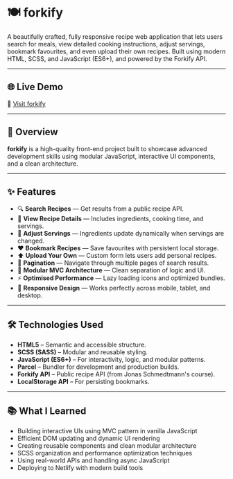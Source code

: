 # 🍽️ forkify

A beautifully crafted, fully responsive recipe web application that lets users search for meals, view detailed cooking instructions, adjust servings, bookmark favourites, and even upload their own recipes. Built using modern HTML, SCSS, and JavaScript (ES6+), and powered by the Forkify API.

---

## 🌐 Live Demo  
🔗 [Visit forkify](https://forkify-bazaib.netlify.app)

---

## 📸 Overview

**forkify** is a high-quality front-end project built to showcase advanced development skills using modular JavaScript, interactive UI components, and a clean architecture.

---

## ✨ Features

- 🔍 **Search Recipes** — Get results from a public recipe API.
- 📖 **View Recipe Details** — Includes ingredients, cooking time, and servings.
- 🔁 **Adjust Servings** — Ingredients update dynamically when servings are changed.
- ❤️ **Bookmark Recipes** — Save favourites with persistent local storage.
- ⬆️ **Upload Your Own** — Custom form lets users add personal recipes.
- 📄 **Pagination** — Navigate through multiple pages of search results.
- 🎯 **Modular MVC Architecture** — Clean separation of logic and UI.
- ⚡ **Optimised Performance** — Lazy loading icons and optimized bundles.
- 📱 **Responsive Design** — Works perfectly across mobile, tablet, and desktop.

---

## 🛠️ Technologies Used

- **HTML5** – Semantic and accessible structure.
- **SCSS (SASS)** – Modular and reusable styling.
- **JavaScript (ES6+)** – For interactivity, logic, and modular patterns.
- **Parcel** – Bundler for development and production builds.
- **Forkify API** – Public recipe API (from Jonas Schmedtmann's course).
- **LocalStorage API** – For persisting bookmarks.

---

## 📚 What I Learned

- Building interactive UIs using MVC pattern in vanilla JavaScript
- Efficient DOM updating and dynamic UI rendering
- Creating reusable components and clean modular architecture
- SCSS organization and performance optimization techniques
- Using real-world APIs and handling async JavaScript
- Deploying to Netlify with modern build tools
